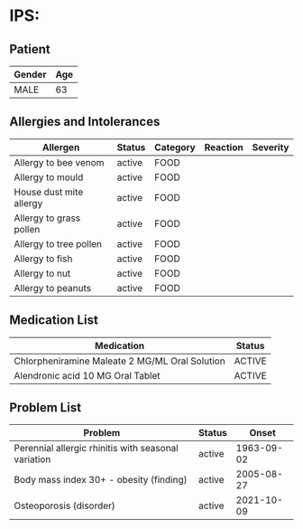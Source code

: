 # IPS:

## Patient

|Gender|Age|
|---|---|
|MALE|63|

## Allergies and Intolerances

|Allergen|Status|Category|Reaction|Severity|
|---|---|---|---|---|
|Allergy to bee venom|active|FOOD|||
|Allergy to mould|active|FOOD|||
|House dust mite allergy|active|FOOD|||
|Allergy to grass pollen|active|FOOD|||
|Allergy to tree pollen|active|FOOD|||
|Allergy to fish|active|FOOD|||
|Allergy to nut|active|FOOD|||
|Allergy to peanuts|active|FOOD|||

## Medication List

|Medication|Status|
|---|---|
|Chlorpheniramine Maleate 2 MG/ML Oral Solution|ACTIVE|
|Alendronic acid 10 MG Oral Tablet|ACTIVE|

## Problem List

|Problem|Status|Onset|
|---|---|---|
|Perennial allergic rhinitis with seasonal variation|active|1963-09-02|
|Body mass index 30+ - obesity (finding)|active|2005-08-27|
|Osteoporosis (disorder)|active|2021-10-09|
